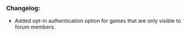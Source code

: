 ### Changelog:

- Added opt-in authentication option for games that are only visible to forum members.
